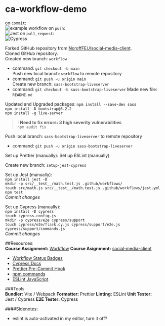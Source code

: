 # ca-workflow-demo

on `commit`:  
![example workflow](https://github.com/github/docs/actions/workflows/main.yml/badge.svg)
on `push`:  
![Jest](https://github.com/siljeangelvik/hello-jest-github-actions/actions/workflows/jest.yml/badge.svg)
on `pull_request`:  
![Cypress](https://github.com/siljeangelvik/hello-jest-github-actions/actions/workflows/cypress.yml/badge.svg)

Forked GitHub repository from [NoroffFEU/social-media-client](https://github.com/NoroffFEU/social-media-client).  
Cloned GitHub repository.  
Created new branch: `workflow`

- command: `git checkout -b main`  
  Push new local branch: `workflow` to remote repository
- command: `git push -u origin main`  
  Create new branch: `sass-bootstrap-liveserver`
- command: `git checkout -b sass-bootstrap-liveserver`
  Made new file: `README.md`

Updated and Upgraded packages:
`npm install --save-dev sass`  
`npm install -D bootstrap@5.2.2`  
`npm install -g live-server`
> ! **Need to fix errors: 3 high severity vulnerabilities**  
`npm audit fix`

Push local branch: `sass-bootstrap-liveserver` to remote repository

- command: `git push -u origin sass-bootstrap-liveserver`

Set up Prettier (manually):
Set up ESLint (manually):

Create new branch: `setup-jest-cypress`

Set up Jest (manually):  
`npm install jest -D`  
`mkdir -p src/__test__/math.test.js .github/workflows/`  
`touch src/math.js src/__test__/math.test.js .github/workflows/jest.yml`  
`npm test`  
_Commit changes_

Set up Cypress (manually):  
`npm install -D cypress`   
`touch cypress.config.js`  
`mkdir -p cypress/e2e cypress/support`  
`touch cypress/e2e/flask.cy.js cypress/support/e2e.js cypress/support/commands.js`  
_Commit changes_

##Resources:  
**Course Assignment:** [Workflow](https://noroff-content.gitlab.io/feu/workflow/ca.html)
**Course Asignment:** [social-media-client](https://github.com/NoroffFEU/social-media-client)

* [Workflow Status Badges](https://docs.github.com/en/actions/monitoring-and-troubleshooting-workflows/adding-a-workflow-status-badge)
* [Cypress Docs](https://docs.cypress.io/guides/overview/why-cypress)
* [Prettier Pre-Commit Hook](https://prettier.io/docs/en/precommit.html)
* [npm commands](https://docs.npmjs.com/cli/v7/commands)
* [ESLint JavaScript](https://eslint.org/docs/latest/developer-guide/working-with-rules)

###Tools  
**Bundler:** Vite / Webpack
**Formatter:** Prettier
**Linting:** ESLint
**Unit Tester:** Jest / Cypress
**E2E Tester:** Cypress

####Sidenotes:

* eslint is auto-activated in my editor, turn it off?